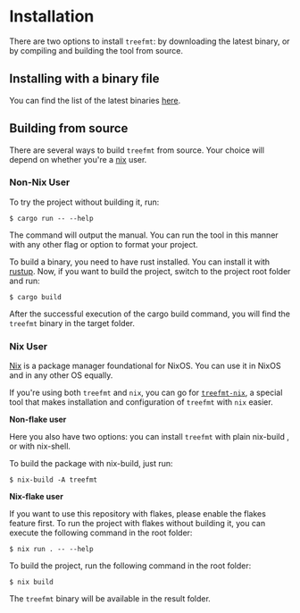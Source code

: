 # Installation

There are two options to install `treefmt`: by downloading the latest binary, or by compiling and building the tool from source.



## Installing with a binary file

You can find the list of the latest binaries [here](https://github.com/numtide/treefmt/releases).

## Building from source

There are several ways to build `treefmt` from source. Your choice will depend on whether you're a [nix](https://github.com/NixOS/nix) user.

### Non-Nix User

To try the project without building it, run:

```
$ cargo run -- --help
```

The command will output the manual. You can run the tool in this manner with any other flag or option to format your project.

To build a binary, you need to have rust installed. You can install it with [rustup](https://rustup.rs/). Now, if you want to build the project, switch to the project root folder and run:

```
$ cargo build
```

After the successful execution of the cargo build command, you will find the `treefmt` binary in the target folder.

### Nix User

[Nix](https://github.com/NixOS/nix) is a package manager foundational for NixOS. You can use it in NixOS and in any other OS equally.

If you're using both `treefmt` and `nix`, you can go for [`treefmt-nix`](https://github.com/numtide/treefmt-nix), a special tool that makes installation and configuration of `treefmt` with `nix` easier.

**Non-flake user**

Here you also have two options: you can install `treefmt` with plain nix-build , or with nix-shell.

To build the package with nix-build, just run:

```
$ nix-build -A treefmt
```

**Nix-flake user**

If you want to use this repository with flakes, please enable the flakes feature first. To run the project with flakes without building it, you can execute the following command in the root folder:

```
$ nix run . -- --help
```

To build the project, run the following command in the root folder:

```
$ nix build
```

The `treefmt` binary will be available in the result folder.
